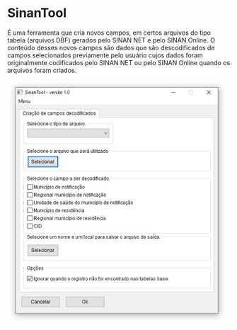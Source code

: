 # SinanTool
É uma ferramenta que cria novos campos, em certos arquivos do tipo tabela (arquivos DBF) gerados pelo SINAN NET e pelo SINAN Online. O conteúdo desses novos campos são dados que são descodificados de campos selecionados previamente pelo usuário cujos dados foram originalmente codificados pelo SINAN NET ou pelo SINAN Online quando os arquivos foram criados.

![alt text](https://github.com/csis2/SinanTool/blob/1.0/sinan_tool.jpg)
